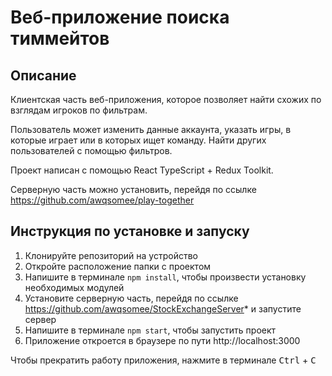 # Веб-приложение поиска тиммейтов

## Описание

Клиентская часть веб-приложения, которое позволяет найти схожих по взглядам игроков по фильтрам.

Пользователь может изменить данные аккаунта, указать игры, в которые играет или в которых ищет команду. Найти других пользователей с помощью фильтров.

Проект написан с помощью React TypeScript + Redux Toolkit.

Серверную часть можно установить, перейдя по ссылке https://github.com/awqsomee/play-together

## Инструкция по установке и запуску
1. Клонируйте репозиторий на устройство
2. Откройте расположение папки с проектом
3. Напишите в терминале `npm install`, чтобы произвести установку необходимых модулей
4. Установите серверную часть, перейдя по ссылке https://github.com/awqsomee/StockExchangeServer* и запустите сервер
5. Напишите в терминале `npm start`, чтобы запустить проект
6. Приложение откроется в браузере по пути http://localhost:3000

Чтобы прекратить работу приложения, нажмите в терминале <kbd>Ctrl</kbd> + <kbd>C</kbd>
